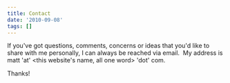 ```yaml
---
title: Contact
date: '2010-09-08'
tags: []
---
```


If you've got questions, comments, concerns or ideas that you'd like to share with me personally, I can always be reached via email.  My address is matt 'at' &lt;this website's name, all one word&gt; 'dot' com.

Thanks!

